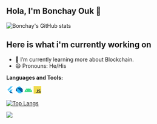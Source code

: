 ## Hola, I'm Bonchay Ouk 👋


![Bonchay's GitHub stats](https://github-readme-stats.vercel.app/api?username=BonchayHi5&show_icons=true&theme=radical)




<!-- <a href="https://twitter.com/BonchayO">
  <img align="left" alt="Twitter" width="22px" src="https://www.lter-europe.net/document-archive/image-gallery/albums/logos/TwitterLogo_55acee.png/image" />
</a>
<a href="https://www.linkedin.com/in/bonchay-ouk-44a2901b8/">
  <img align="left" alt="Linkdein" width="22px" src="https://cdn.jsdelivr.net/npm/simple-icons@v3/icons/linkedin.svg" />
</a>
<a href="https://github.com/BonchayHi5">
  <img align="left" alt=" Github" width="22px" src="https://cdn.jsdelivr.net/npm/simple-icons@v3/icons/github.svg" />
</a>
<a href="https://t.me/bonchayouk">
  <img align="left" alt="Telegram" width="22px" src="https://cdn.jsdelivr.net/npm/simple-icons@v3/icons/telegram.svg" />
</a>
<a href="">
  <img align="left" alt="Instagram" width="22px" src="https://cdn.jsdelivr.net/npm/simple-icons@v3/icons/instagram.svg" />
</a>
<a href="">
  <img align="left" alt="Facebook" width="22px" src="https://cdn.jsdelivr.net/npm/simple-icons@v3/icons/facebook.svg" />
</a>
<a href="">
  <img align="left" alt="Youtube" width="22px" src="https://cdn.jsdelivr.net/npm/simple-icons@v3/icons/youtube.svg" />
</a> -->

<!-- <br/> -->
<!-- <br/> -->


## Here is what i'm currently working on


- 🌱 I’m currently learning more about Blockchain.
- 😄 Pronouns: He/His



**Languages and Tools:**  

<code><img height="20" src="https://raw.githubusercontent.com/github/explore/80688e429a7d4ef2fca1e82350fe8e3517d3494d/topics/flutter/flutter.png"></code>
<code><img height="20" src="https://raw.githubusercontent.com/github/explore/80688e429a7d4ef2fca1e82350fe8e3517d3494d/topics/dart/dart.png"></code>
<code><img height="20" src="https://raw.githubusercontent.com/github/explore/80688e429a7d4ef2fca1e82350fe8e3517d3494d/topics/android/android.png"></code>
<code><img height="20" src="https://raw.githubusercontent.com/github/explore/80688e429a7d4ef2fca1e82350fe8e3517d3494d/topics/javascript/javascript.png"></code>
 

[![Top Langs](https://github-readme-stats.vercel.app/api/top-langs/?username=BonchayHi5&layout=compact)](https://github.com/anuraghazra/github-readme-stats)

<a href="https://github.com/antonkomarev/github-profile-views-counter">
    <img src="https://komarev.com/ghpvc/?username=antonkomarev&style=for-the-badge">
</a>


</div>

